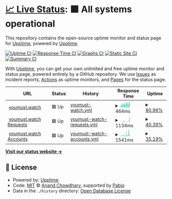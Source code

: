 # [📈 Live Status](https://status.youmust.watch): <!--live status--> **🟩 All systems operational**

This repository contains the open-source uptime monitor and status page for [Upptime](https://upptime.js.org), powered by [Upptime](https://github.com/upptime/upptime).

[![Uptime CI](https://github.com/sourcequality/upptime/workflows/Uptime%20CI/badge.svg)](https://github.com/sourcequality/upptime/actions?query=workflow%3A%22Uptime+CI%22)
[![Response Time CI](https://github.com/sourcequality/upptime/workflows/Response%20Time%20CI/badge.svg)](https://github.com/sourcequality/upptime/actions?query=workflow%3A%22Response+Time+CI%22)
[![Graphs CI](https://github.com/sourcequality/upptime/workflows/Graphs%20CI/badge.svg)](https://github.com/sourcequality/upptime/actions?query=workflow%3A%22Graphs+CI%22)
[![Static Site CI](https://github.com/sourcequality/upptime/workflows/Static%20Site%20CI/badge.svg)](https://github.com/sourcequality/upptime/actions?query=workflow%3A%22Static+Site+CI%22)
[![Summary CI](https://github.com/sourcequality/upptime/workflows/Summary%20CI/badge.svg)](https://github.com/sourcequality/upptime/actions?query=workflow%3A%22Summary+CI%22)

With [Upptime](https://upptime.js.org), you can get your own unlimited and free uptime monitor and status page, powered entirely by a GitHub repository. We use [Issues](https://github.com/upptime/upptime/issues) as incident reports, [Actions](https://github.com/sourcequality/upptime/actions) as uptime monitors, and [Pages](https://status.youmust.watch) for the status page.

<!--start: status pages-->
<!-- This summary is generated by Upptime (https://github.com/upptime/upptime) -->
<!-- Do not edit this manually, your changes will be overwritten -->
<!-- prettier-ignore -->
| URL | Status | History | Response Time | Uptime |
| --- | ------ | ------- | ------------- | ------ |
| <img alt="" src="https://icons.duckduckgo.com/ip3/youmust.watch.ico" height="13"> [youmust.watch](https://youmust.watch) | 🟩 Up | [youmust-watch.yml](https://github.com/SourceQuality/upptime/commits/HEAD/history/youmust-watch.yml) | <details><summary><img alt="Response time graph" src="./graphs/youmust-watch/response-time-week.png" height="20"> 464ms</summary><br><a href="https://status.youmust.watch/history/youmust-watch"><img alt="Response time 464" src="https://img.shields.io/endpoint?url=https%3A%2F%2Fraw.githubusercontent.com%2FSourceQuality%2Fupptime%2FHEAD%2Fapi%2Fyoumust-watch%2Fresponse-time.json"></a><br><a href="https://status.youmust.watch/history/youmust-watch"><img alt="24-hour response time 334" src="https://img.shields.io/endpoint?url=https%3A%2F%2Fraw.githubusercontent.com%2FSourceQuality%2Fupptime%2FHEAD%2Fapi%2Fyoumust-watch%2Fresponse-time-day.json"></a><br><a href="https://status.youmust.watch/history/youmust-watch"><img alt="7-day response time 464" src="https://img.shields.io/endpoint?url=https%3A%2F%2Fraw.githubusercontent.com%2FSourceQuality%2Fupptime%2FHEAD%2Fapi%2Fyoumust-watch%2Fresponse-time-week.json"></a><br><a href="https://status.youmust.watch/history/youmust-watch"><img alt="30-day response time 464" src="https://img.shields.io/endpoint?url=https%3A%2F%2Fraw.githubusercontent.com%2FSourceQuality%2Fupptime%2FHEAD%2Fapi%2Fyoumust-watch%2Fresponse-time-month.json"></a><br><a href="https://status.youmust.watch/history/youmust-watch"><img alt="1-year response time 464" src="https://img.shields.io/endpoint?url=https%3A%2F%2Fraw.githubusercontent.com%2FSourceQuality%2Fupptime%2FHEAD%2Fapi%2Fyoumust-watch%2Fresponse-time-year.json"></a></details> | <details><summary><a href="https://status.youmust.watch/history/youmust-watch">80.96%</a></summary><a href="https://status.youmust.watch/history/youmust-watch"><img alt="All-time uptime 80.96%" src="https://img.shields.io/endpoint?url=https%3A%2F%2Fraw.githubusercontent.com%2FSourceQuality%2Fupptime%2FHEAD%2Fapi%2Fyoumust-watch%2Fuptime.json"></a><br><a href="https://status.youmust.watch/history/youmust-watch"><img alt="24-hour uptime 27.69%" src="https://img.shields.io/endpoint?url=https%3A%2F%2Fraw.githubusercontent.com%2FSourceQuality%2Fupptime%2FHEAD%2Fapi%2Fyoumust-watch%2Fuptime-day.json"></a><br><a href="https://status.youmust.watch/history/youmust-watch"><img alt="7-day uptime 80.96%" src="https://img.shields.io/endpoint?url=https%3A%2F%2Fraw.githubusercontent.com%2FSourceQuality%2Fupptime%2FHEAD%2Fapi%2Fyoumust-watch%2Fuptime-week.json"></a><br><a href="https://status.youmust.watch/history/youmust-watch"><img alt="30-day uptime 80.96%" src="https://img.shields.io/endpoint?url=https%3A%2F%2Fraw.githubusercontent.com%2FSourceQuality%2Fupptime%2FHEAD%2Fapi%2Fyoumust-watch%2Fuptime-month.json"></a><br><a href="https://status.youmust.watch/history/youmust-watch"><img alt="1-year uptime 80.96%" src="https://img.shields.io/endpoint?url=https%3A%2F%2Fraw.githubusercontent.com%2FSourceQuality%2Fupptime%2FHEAD%2Fapi%2Fyoumust-watch%2Fuptime-year.json"></a></details>
| <img alt="" src="https://icons.duckduckgo.com/ip3/requests.youmust.watch.ico" height="13"> [youmust.watch Requests](https://requests.youmust.watch) | 🟩 Up | [youmust-watch-requests.yml](https://github.com/SourceQuality/upptime/commits/HEAD/history/youmust-watch-requests.yml) | <details><summary><img alt="Response time graph" src="./graphs/youmust-watch-requests/response-time-week.png" height="20"> 1134ms</summary><br><a href="https://status.youmust.watch/history/youmust-watch-requests"><img alt="Response time 1134" src="https://img.shields.io/endpoint?url=https%3A%2F%2Fraw.githubusercontent.com%2FSourceQuality%2Fupptime%2FHEAD%2Fapi%2Fyoumust-watch-requests%2Fresponse-time.json"></a><br><a href="https://status.youmust.watch/history/youmust-watch-requests"><img alt="24-hour response time 3537" src="https://img.shields.io/endpoint?url=https%3A%2F%2Fraw.githubusercontent.com%2FSourceQuality%2Fupptime%2FHEAD%2Fapi%2Fyoumust-watch-requests%2Fresponse-time-day.json"></a><br><a href="https://status.youmust.watch/history/youmust-watch-requests"><img alt="7-day response time 1134" src="https://img.shields.io/endpoint?url=https%3A%2F%2Fraw.githubusercontent.com%2FSourceQuality%2Fupptime%2FHEAD%2Fapi%2Fyoumust-watch-requests%2Fresponse-time-week.json"></a><br><a href="https://status.youmust.watch/history/youmust-watch-requests"><img alt="30-day response time 1134" src="https://img.shields.io/endpoint?url=https%3A%2F%2Fraw.githubusercontent.com%2FSourceQuality%2Fupptime%2FHEAD%2Fapi%2Fyoumust-watch-requests%2Fresponse-time-month.json"></a><br><a href="https://status.youmust.watch/history/youmust-watch-requests"><img alt="1-year response time 1134" src="https://img.shields.io/endpoint?url=https%3A%2F%2Fraw.githubusercontent.com%2FSourceQuality%2Fupptime%2FHEAD%2Fapi%2Fyoumust-watch-requests%2Fresponse-time-year.json"></a></details> | <details><summary><a href="https://status.youmust.watch/history/youmust-watch-requests">40.39%</a></summary><a href="https://status.youmust.watch/history/youmust-watch-requests"><img alt="All-time uptime 40.39%" src="https://img.shields.io/endpoint?url=https%3A%2F%2Fraw.githubusercontent.com%2FSourceQuality%2Fupptime%2FHEAD%2Fapi%2Fyoumust-watch-requests%2Fuptime.json"></a><br><a href="https://status.youmust.watch/history/youmust-watch-requests"><img alt="24-hour uptime 73.92%" src="https://img.shields.io/endpoint?url=https%3A%2F%2Fraw.githubusercontent.com%2FSourceQuality%2Fupptime%2FHEAD%2Fapi%2Fyoumust-watch-requests%2Fuptime-day.json"></a><br><a href="https://status.youmust.watch/history/youmust-watch-requests"><img alt="7-day uptime 40.39%" src="https://img.shields.io/endpoint?url=https%3A%2F%2Fraw.githubusercontent.com%2FSourceQuality%2Fupptime%2FHEAD%2Fapi%2Fyoumust-watch-requests%2Fuptime-week.json"></a><br><a href="https://status.youmust.watch/history/youmust-watch-requests"><img alt="30-day uptime 40.39%" src="https://img.shields.io/endpoint?url=https%3A%2F%2Fraw.githubusercontent.com%2FSourceQuality%2Fupptime%2FHEAD%2Fapi%2Fyoumust-watch-requests%2Fuptime-month.json"></a><br><a href="https://status.youmust.watch/history/youmust-watch-requests"><img alt="1-year uptime 40.39%" src="https://img.shields.io/endpoint?url=https%3A%2F%2Fraw.githubusercontent.com%2FSourceQuality%2Fupptime%2FHEAD%2Fapi%2Fyoumust-watch-requests%2Fuptime-year.json"></a></details>
| <img alt="" src="https://icons.duckduckgo.com/ip3/auth.youmust.watch.ico" height="13"> [youmust.watch Accounts](https://auth.youmust.watch) | 🟩 Up | [youmust-watch-accounts.yml](https://github.com/SourceQuality/upptime/commits/HEAD/history/youmust-watch-accounts.yml) | <details><summary><img alt="Response time graph" src="./graphs/youmust-watch-accounts/response-time-week.png" height="20"> 1541ms</summary><br><a href="https://status.youmust.watch/history/youmust-watch-accounts"><img alt="Response time 1541" src="https://img.shields.io/endpoint?url=https%3A%2F%2Fraw.githubusercontent.com%2FSourceQuality%2Fupptime%2FHEAD%2Fapi%2Fyoumust-watch-accounts%2Fresponse-time.json"></a><br><a href="https://status.youmust.watch/history/youmust-watch-accounts"><img alt="24-hour response time 4673" src="https://img.shields.io/endpoint?url=https%3A%2F%2Fraw.githubusercontent.com%2FSourceQuality%2Fupptime%2FHEAD%2Fapi%2Fyoumust-watch-accounts%2Fresponse-time-day.json"></a><br><a href="https://status.youmust.watch/history/youmust-watch-accounts"><img alt="7-day response time 1541" src="https://img.shields.io/endpoint?url=https%3A%2F%2Fraw.githubusercontent.com%2FSourceQuality%2Fupptime%2FHEAD%2Fapi%2Fyoumust-watch-accounts%2Fresponse-time-week.json"></a><br><a href="https://status.youmust.watch/history/youmust-watch-accounts"><img alt="30-day response time 1541" src="https://img.shields.io/endpoint?url=https%3A%2F%2Fraw.githubusercontent.com%2FSourceQuality%2Fupptime%2FHEAD%2Fapi%2Fyoumust-watch-accounts%2Fresponse-time-month.json"></a><br><a href="https://status.youmust.watch/history/youmust-watch-accounts"><img alt="1-year response time 1541" src="https://img.shields.io/endpoint?url=https%3A%2F%2Fraw.githubusercontent.com%2FSourceQuality%2Fupptime%2FHEAD%2Fapi%2Fyoumust-watch-accounts%2Fresponse-time-year.json"></a></details> | <details><summary><a href="https://status.youmust.watch/history/youmust-watch-accounts">35.19%</a></summary><a href="https://status.youmust.watch/history/youmust-watch-accounts"><img alt="All-time uptime 35.19%" src="https://img.shields.io/endpoint?url=https%3A%2F%2Fraw.githubusercontent.com%2FSourceQuality%2Fupptime%2FHEAD%2Fapi%2Fyoumust-watch-accounts%2Fuptime.json"></a><br><a href="https://status.youmust.watch/history/youmust-watch-accounts"><img alt="24-hour uptime 73.99%" src="https://img.shields.io/endpoint?url=https%3A%2F%2Fraw.githubusercontent.com%2FSourceQuality%2Fupptime%2FHEAD%2Fapi%2Fyoumust-watch-accounts%2Fuptime-day.json"></a><br><a href="https://status.youmust.watch/history/youmust-watch-accounts"><img alt="7-day uptime 35.19%" src="https://img.shields.io/endpoint?url=https%3A%2F%2Fraw.githubusercontent.com%2FSourceQuality%2Fupptime%2FHEAD%2Fapi%2Fyoumust-watch-accounts%2Fuptime-week.json"></a><br><a href="https://status.youmust.watch/history/youmust-watch-accounts"><img alt="30-day uptime 35.19%" src="https://img.shields.io/endpoint?url=https%3A%2F%2Fraw.githubusercontent.com%2FSourceQuality%2Fupptime%2FHEAD%2Fapi%2Fyoumust-watch-accounts%2Fuptime-month.json"></a><br><a href="https://status.youmust.watch/history/youmust-watch-accounts"><img alt="1-year uptime 35.19%" src="https://img.shields.io/endpoint?url=https%3A%2F%2Fraw.githubusercontent.com%2FSourceQuality%2Fupptime%2FHEAD%2Fapi%2Fyoumust-watch-accounts%2Fuptime-year.json"></a></details>

<!--end: status pages-->

[**Visit our status website →**](https://status.youmust.watch)

## 📄 License

- Powered by: [Upptime](https://github.com/upptime/upptime)
- Code: [MIT](./LICENSE) © [Anand Chowdhary](https://anandchowdhary.com), supported by [Pabio](https://pabio.com)
- Data in the `./history` directory: [Open Database License](https://opendatacommons.org/licenses/odbl/1-0/)

